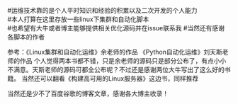 #运维技术靠的是个人平时知识和经验的积累以及二次开发的个人能力
</br>
#本人打算在这里存放一些linux下集群和自动化脚本
</br>
#也希望有大牛或者博主能够提供相关优化源码并在issue联系我
#当然还有感谢各脚本的作者

参考：《Linux集群和自动化运维》余老师的作品
      《Python自动化运维》刘天斯老师的作品
个人觉得两本书都不错，只是余老师的源码只是部分公布了，有点小小不满意。天斯老师的源码可都全公布呢？不过还是感谢两位大牛写出了这么好的书籍。
	当然还可以翻看《构建高可用的Linux服务器》这边书，同样推荐

当然还是少不了百度谷歌的博客文章，感谢各大博主收录！  
